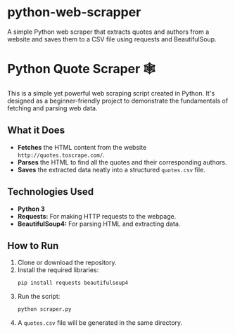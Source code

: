 # python-web-scrapper
A simple Python web scraper that extracts quotes and authors from a website and saves them to a CSV file using requests and BeautifulSoup.



# Python Quote Scraper 🕸️

This is a simple yet powerful web scraping script created in Python. It's designed as a beginner-friendly project to demonstrate the fundamentals of fetching and parsing web data.

## What it Does

-   **Fetches** the HTML content from the website `http://quotes.toscrape.com/`.
-   **Parses** the HTML to find all the quotes and their corresponding authors.
-   **Saves** the extracted data neatly into a structured `quotes.csv` file.

## Technologies Used

-   **Python 3**
-   **Requests:** For making HTTP requests to the webpage.
-   **BeautifulSoup4:** For parsing HTML and extracting data.

## How to Run

1.  Clone or download the repository.
2.  Install the required libraries:
    ```bash
    pip install requests beautifulsoup4
    ```
3.  Run the script:
    ```bash
    python scraper.py
    ```
4.  A `quotes.csv` file will be generated in the same directory.
